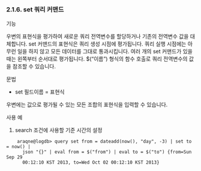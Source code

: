 ### 2.1.6. set 쿼리 커맨드


기능

우변의 표현식을 평가하여 새로운 쿼리 전역변수를 할당하거나 기존의 전역변수 값을 대체합니다. set 커맨드의 표현식은 쿼리 생성 시점에 평가됩니다. 쿼리 실행 시점에는 아무런 일을 하지 않고 모든 데이터를 그대로 통과시킵니다. 여러 개의 set 커맨드가 있을 때는 왼쪽부터 순서대로 평가됩니다. $(“이름”) 형식의 함수 호출로 쿼리 전역변수의 값을 참조할 수 있습니다.

문법

* set 필드이름 = 표현식


우변에는 값으로 평가될 수 있는 모든 조합의 표현식을 입력할 수 있습니다.

사용 예

1) search 조건에 사용할 기준 시간의 설정

~~~
    araqne@logdb> query set from = dateadd(now(), "day", -3) | set to = now() | 
      json "{}" | eval from = $("from") | eval to = $("to") {from=Sun Sep 29 
      00:12:10 KST 2013, to=Wed Oct 02 00:12:10 KST 2013}
~~~

